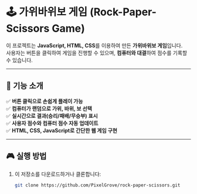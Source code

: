 # 🕹 가위바위보 게임 (Rock-Paper-Scissors Game)

이 프로젝트는 **JavaScript, HTML, CSS**를 이용하여 만든 **가위바위보 게임**입니다.  
사용자는 버튼을 클릭하여 게임을 진행할 수 있으며, **컴퓨터와 대결**하여 점수를 기록할 수 있습니다.

---

## 📌 **기능 소개**
✅ **버튼 클릭으로 손쉽게 플레이 가능**  
✅ **컴퓨터가 랜덤으로 가위, 바위, 보 선택**  
✅ **실시간으로 결과(승리/패배/무승부) 표시**  
✅ **사용자 점수와 컴퓨터 점수 자동 업데이트**  
✅ **HTML, CSS, JavaScript로 간단한 웹 게임 구현**

---

## 🎮 **실행 방법**
1. 이 저장소를 다운로드하거나 클론합니다:
   ```bash
   git clone https://github.com/PixelGrove/rock-paper-scissors.git
